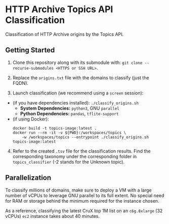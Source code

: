 # HTTP Archive Topics API Classification

Classification of HTTP Archive origins by the Topics API.

## Getting Started

1. Clone this repository along with its submodule with: `git clone --recurse-submodules <HTTPS or SSH URL>`.

2. Replace the `origins.txt` file with the domains to classify (just the FQDN).

3. Launch classification (we recommend using a `screen` session): 
 - (if you have dependencies installed): `./classify_origins.sh`
   - **System Dependencies:** `python3`, GNU `parallel`
   - **Python Dependencies:** `pandas`, `tflite-support`
 - (if using Docker): 
    ```
    docker build -t topics-image:latest .
    docker run --rm -it -v ${PWD}:/workspaces/topics \
        -w /workspaces/topics --entrypoint ./classify_origins.sh topics-image:latest
    ```
4. Refer to the created `.tsv` file for the classification results. Find the
   corresponding taxonomy under the corresponding folder in `topics_classifier`
   (-2 stands for the Unknown topic).



## Parallelization

To classify millions of domains, make sure to deploy a VM with a large number of
vCPUs to leverage GNU parallel to its full extent. No special need for RAM or
storage behind the minimum required for the instance chosen.

As a reference, classifying the latest CruX top 1M list on an `c6g.8xlarge`
(32 vCPUs) `ec2` instance takes about 40 minutes.